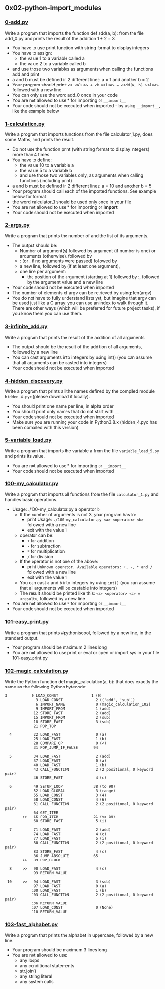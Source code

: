 ## 0x02-python-import_modules

### [0-add.py](0-add.py)
Write a program that imports the function def add(a, b): from the file add_0.py and prints the result of the addition 1 + 2 = 3

- You have to use print function with string format to display integers
- You have to assign:
  - the value 1 to a variable called a
  - the value 2 to a variable called b
- and use those two variables as arguments when calling the functions add and print
- a and b must be defined in 2 different lines: a = 1 and another b = 2
- Your program should print: `<a value> + <b value> = <add(a, b) value>` followed with a new line
- You can only use the word add_0 once in your code
- You are not allowed to use * for importing or `__import__`
- Your code should not be executed when imported - by using `__import__`, like the example below

### [1-calculation.py](1-calculation.py)
Write a program that imports functions from the file calculator_1.py, does some Maths, and prints the result.

- Do not use the function print (with string format to display integers) more than 4 times
- You have to define:
  - the value 10 to a variable a
  - the value 5 to a variable b
  - and use those two variables only, as arguments when calling functions (including print)
- a and b must be defined in 2 different lines: a = 10 and another b = 5
- Your program should call each of the imported functions. See example below for format
- the word calculator_1 should be used only once in your file
- You are not allowed to use * for importing or __import__
- Your code should not be executed when imported

### [2-args.py](2-args.py)
Write a program that prints the number of and the list of its arguments.

- The output should be:
  - Number of argument(s) followed by argument (if number is one) or arguments (otherwise), followed by
  - : (or . if no arguments were passed) followed by
  - a new line, followed by (if at least one argument),
  - one line per argument:
    - the position of the argument (starting at 1) followed by :, followed by the argument value and a new line
- Your code should not be executed when imported
- The number of elements of argv can be retrieved by using: len(argv)
- You do not have to fully understand lists yet, but imagine that argv can be used just like a C array: you can use an index to walk through it. There are other ways (which will be preferred for future project tasks), if you know them you can use them.

### [3-infinite_add.py](3-infinite_add.py)
Write a program that prints the result of the addition of all arguments

- The output should be the result of the addition of all arguments, followed by a new line
- You can cast arguments into integers by using int() (you can assume that all arguments can be casted into integers)
- Your code should not be executed when imported

### [4-hidden_discovery.py](4-hidden_discovery.py)
Write a program that prints all the names defined by the compiled module `hidden_4.pyc` (please download it locally).

- You should print one name per line, in alpha order
- You should print only names that do not start with `__`
- Your code should not be executed when imported
- Make sure you are running your code in Python3.8.x (hidden_4.pyc has been compiled with this version)

### [5-variable_load.py](5-variable_load.py)
Write a program that imports the variable a from the file `variable_load_5.py` and prints its value.

- You are not allowed to use * for importing or `__import__`
- Your code should not be executed when imported

### [100-my_calculator.py](100-my_calculator.py)

Write a program that imports all functions from the file `calculator_1.py` and handles basic operations.

- Usage: ./100-my_calculator.py a operator b
  - If the number of arguments is not 3, your program has to:
      - print Usage: `./100-my_calculator.py <a> <operator> <b>` followed with a new line
      - exit with the value 1
  - operator can be:
    - `+` for addition
    - `-` for subtraction
    - `*` for multiplication
    - `/` for division
  - If the operator is not one of the above:
      - print `Unknown operator. Available operators: +, -, * and /` followed with a new line
      - exit with the value 1
  - You can cast `a` and `b` into integers by using `int()` (you can assume that all arguments will be castable into integers)
  - The result should be printed like this: `<a> <operator> <b> = <result>`, followed by a new line
- You are not allowed to use `*` for importing or `__import__`
- Your code should not be executed when imported

### [101-easy_print.py](101-easy_print.py)
Write a program that prints #pythoniscool, followed by a new line, in the standard output.

- Your program should be maximum 2 lines long
- You are not allowed to use print or eval or open or import sys in your file 101-easy_print.py

### [102-magic_calculation.py](102-magic_calculation.py)
Write the Python function def magic_calculation(a, b): that does exactly the same as the following Python bytecode:

```
3           0 LOAD_CONST               1 (0)
              3 LOAD_CONST               2 (('add', 'sub'))
              6 IMPORT_NAME              0 (magic_calculation_102)
              9 IMPORT_FROM              1 (add)
             12 STORE_FAST               2 (add)
             15 IMPORT_FROM              2 (sub)
             18 STORE_FAST               3 (sub)
             21 POP_TOP

  4          22 LOAD_FAST                0 (a)
             25 LOAD_FAST                1 (b)
             28 COMPARE_OP               0 (<)
             31 POP_JUMP_IF_FALSE       94

  5          34 LOAD_FAST                2 (add)
             37 LOAD_FAST                0 (a)
             40 LOAD_FAST                1 (b)
             43 CALL_FUNCTION            2 (2 positional, 0 keyword pair)
             46 STORE_FAST               4 (c)

  6          49 SETUP_LOOP              38 (to 90)
             52 LOAD_GLOBAL              3 (range)
             55 LOAD_CONST               3 (4)
             58 LOAD_CONST               4 (6)
             61 CALL_FUNCTION            2 (2 positional, 0 keyword pair)
             64 GET_ITER
        >>   65 FOR_ITER                21 (to 89)
             68 STORE_FAST               5 (i)

  7          71 LOAD_FAST                2 (add)
             74 LOAD_FAST                4 (c)
             77 LOAD_FAST                5 (i)
             80 CALL_FUNCTION            2 (2 positional, 0 keyword pair)
             83 STORE_FAST               4 (c)
             86 JUMP_ABSOLUTE           65
        >>   89 POP_BLOCK

  8     >>   90 LOAD_FAST                4 (c)
             93 RETURN_VALUE

 10     >>   94 LOAD_FAST                3 (sub)
             97 LOAD_FAST                0 (a)
            100 LOAD_FAST                1 (b)
            103 CALL_FUNCTION            2 (2 positional, 0 keyword pair)
            106 RETURN_VALUE
            107 LOAD_CONST               0 (None)
            110 RETURN_VALUE
```
### [103-fast_alphabet.py](103-fast_alphabet.py)
Write a program that prints the alphabet in uppercase, followed by a new line.

- Your program should be maximum 3 lines long
- You are not allowed to use:
  - any loops
  - any conditional statements
  - str.join()
  - any string literal
  - any system calls

